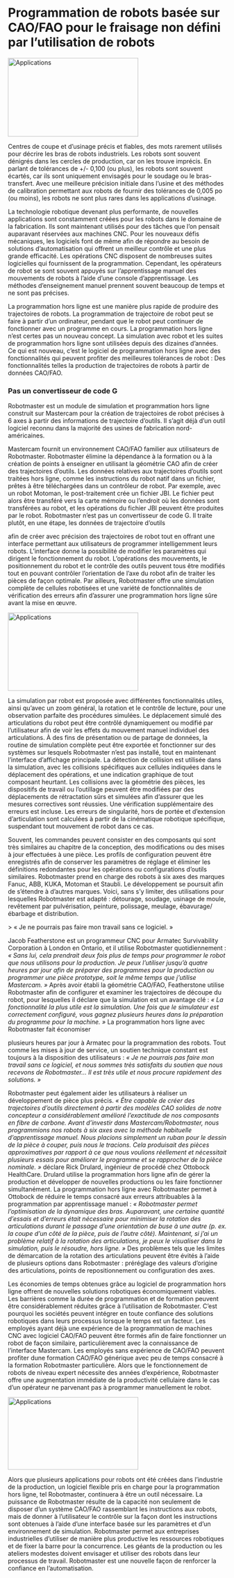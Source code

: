 # Programmation de robots basée sur CAO/FAO pour le fraisage non défini par l’utilisation de robots

<img src="/assets/images/success/Cad%20cam%20based%20robot%20programming_files/image001.jpg" class="alignLeft" width="300" height="181" alt="Applications" />

Centres de coupe et d’usinage précis et fiables, des mots rarement utilisés pour décrire les bras de robots industriels. Les robots sont souvent dénigrés dans les cercles de production, car on les trouve imprécis. En parlant de tolérances de +/- 0,100 (ou plus), les robots sont souvent écartés, car ils sont uniquement envisagés pour le soudage ou le bras-transfert. Avec une meilleure précision initiale dans l’usine et des méthodes de calibration permettant aux robots de fournir des tolérances de 0,005 po (ou moins), les robots ne sont plus rares dans les applications d’usinage.

La technologie robotique devenant plus performante, de nouvelles applications sont constamment créées pour les robots dans le domaine de la fabrication. Ils sont maintenant utilisés pour des tâches que l’on pensait auparavant réservées aux machines CNC. Pour les nouveaux défis mécaniques, les logiciels font de même afin de répondre au besoin de solutions d’automatisation qui offrent un meilleur contrôle et une plus grande efficacité. Les opérations CNC disposent de nombreuses suites logicielles qui fournissent de la programmation. Cependant, les opérateurs de robot se sont souvent appuyés sur l’apprentissage manuel des mouvements de robots à l’aide d’une console d’apprentissage. Les méthodes d’enseignement manuel prennent souvent beaucoup de temps et ne sont pas précises.

La programmation hors ligne est une manière plus rapide de produire des trajectoires de robots. La programmation de trajectoire de robot peut se faire à partir d’un ordinateur, pendant que le robot peut continuer de fonctionner avec un programme en cours. La programmation hors ligne n’est certes pas un nouveau concept. La simulation avec robot et les suites de programmation hors ligne sont utilisées depuis des dizaines d’années. Ce qui est nouveau, c’est le logiciel de programmation hors ligne avec des fonctionnalités qui peuvent profiter des meilleures tolérances de robot : Des fonctionnalités telles la production de trajectoires de robots à partir de données CAO/FAO.

### Pas un convertisseur de code G

Robotmaster est un module de simulation et programmation hors ligne construit sur Mastercam pour la création de trajectoires de robot précises à 6 axes à partir des informations de trajectoire d’outils. Il s’agit déjà d’un outil logiciel reconnu dans la majorité des usines de fabrication nord-américaines.

Mastercam fournit un environnement CAO/FAO familier aux utilisateurs de Robotmaster. Robotmaster élimine la dépendance à la formation ou à la création de points à enseigner en utilisant la géométrie CAO afin de créer des trajectoires d’outils. Les données relatives aux trajectoires d’outils sont traitées hors ligne, comme les instructions du robot natif dans un fichier, prêtes à être téléchargées dans un contrôleur de robot. Par exemple, avec un robot Motoman, le post-traitement crée un fichier JBI. Le fichier peut alors être transféré vers la carte mémoire ou l’endroit où les données sont transférées au robot, et les opérations du fichier JBI peuvent être produites par le robot. Robotmaster n’est pas un convertisseur de code G. Il traite plutôt, en une étape, les données de trajectoire d’outils

afin de créer avec précision des trajectoires de robot tout en offrant une interface permettant aux utilisateurs de programmer intelligemment leurs robots. L’interface donne la possibilité de modifier les paramètres qui dirigent le fonctionnement du robot. L’opérations des mouvements, le positionnement du robot et le contrôle des outils peuvent tous être modifiés tout en pouvant contrôler l’orientation de l’axe du robot afin de traiter les pièces de façon optimale. Par ailleurs, Robotmaster offre une simulation complète de cellules robotisées et une variété de fonctionnalités de vérification des erreurs afin d’assurer une programmation hors ligne sûre avant la mise en œuvre.

<img src="/assets/images/success/Cad%20cam%20based%20robot%20programming_files/image003.jpg" class="alignLeft" width="300" height="180" alt="Applications" />

La simulation par robot est proposée avec différentes fonctionnalités utiles, ainsi qu’avec un zoom général, la rotation et le contrôle de lecture, pour une observation parfaite des procédures simulées. Le déplacement simulé des articulations du robot peut être contrôlé dynamiquement ou modifié par l’utilisateur afin de voir les effets du mouvement manuel individuel des articulations. À des fins de présentation ou de partage de données, la routine de simulation complète peut être exportée et fonctionner sur des systèmes sur lesquels Robotmaster n’est pas installé, tout en maintenant l’interface d’affichage principale. La détection de collision est utilisée dans la simulation, avec les collisions spécifiques aux cellules indiquées dans le déplacement des opérations, et une indication graphique de tout composant heurtant. Les collisions avec la géométrie des pièces, les dispositifs de travail ou l’outillage peuvent être modifiées par des déplacements de rétractation sûrs et simulées afin d’assurer que les mesures correctives sont réussies. Une vérification supplémentaire des erreurs est incluse. Les erreurs de singularité, hors de portée et d’extension d’articulation sont calculées à partir de la cinématique robotique spécifique, suspendant tout mouvement de robot dans ce cas.

Souvent, les commandes peuvent consister en des composants qui sont très similaires au chapitre de la conception, des modifications ou des mises à jour effectuées à une pièce. Les profils de configuration peuvent être enregistrés afin de conserver les paramètres de réglage et éliminer les définitions redondantes pour les opérations ou configurations d’outils similaires. Robotmaster prend en charge des robots à six axes des marques Fanuc, ABB, KUKA, Motoman et Staubli. Le développement se poursuit afin de s’étendre à d’autres marques. Voici, sans s’y limiter, des utilisations pour lesquelles Robotmaster est adapté : détourage, soudage, usinage de moule, revêtement par pulvérisation, peinture, polissage, meulage, ébavurage/ébarbage et distribution.

&gt; « Je ne pourrais pas faire mon travail sans ce logiciel. »

Jacob Featherstone est un programmeur CNC pour Armatec Survivability Corporation à London en Ontario, et il utilise Robotmaster quotidiennement : *« Sans lui, cela prendrait deux fois plus de temps pour programmer le robot que nous utilisons pour la production. Je peux l’utiliser jusqu’à quatre heures par jour afin de préparer des programmes pour la production ou programmer une pièce prototype, soit le même temps que j’utilise Mastercam. »* Après avoir établi la géométrie CAO/FAO, Featherstone utilise Robotmaster afin de configurer et examiner les trajectoires de découpe du robot, pour lesquelles il déclare que la simulation est un avantage clé : *« La fonctionnalité la plus utile est la simulation. Une fois que le simulateur est correctement configuré, vous gagnez plusieurs heures dans la préparation du programme pour la machine. »* La programmation hors ligne avec Robotmaster fait économiser

plusieurs heures par jour à Armatec pour la programmation des robots. Tout comme les mises à jour de service, un soutien technique constant est toujours à la disposition des utilisateurs : *« Je ne pourrais pas faire mon travail sans ce logiciel, et nous sommes très satisfaits du soutien que nous recevons de Robotmaster... Il est très utile et nous procure rapidement des solutions. »*

Robotmaster peut également aider les utilisateurs à réaliser un développement de pièce plus précis. *« Être capable de créer des trajectoires d’outils directement à partir des modèles CAO solides de notre concepteur a considérablement amélioré l’exactitude de nos composants en fibre de carbone. Avant d’investir dans Mastercam/Robotmaster, nous programmions nos robots à six axes avec la méthode habituelle d’apprentissage manuel. Nous placions simplement un ruban pour le dessin de la pièce à couper, puis nous le tracions. Cela produisait des pièces approximatives par rapport à ce que nous voulions réellement et nécessitait plusieurs essais pour améliorer le programme et se rapprocher de la pièce nominale. »* déclare Rick Drulard, ingénieur de procédé chez Ottobock HealthCare. Drulard utilise la programmation hors ligne afin de gérer la production et développer de nouvelles productions ou les faire fonctionner simultanément. La programmation hors ligne avec Robotmaster permet à Ottobock de réduire le temps consacré aux erreurs attribuables à la programmation par apprentissage manuel : *« Robotmaster permet l’optimisation de la dynamique des bras. Auparavant, une certaine quantité d’essais et d’erreurs était nécessaire pour minimiser la rotation des articulations durant le passage d’une orientation de buse à une autre (p. ex. la coupe d’un côté de la pièce, puis de l’autre côté). Maintenant, si j’ai un problème relatif à la rotation des articulations, je peux le visualiser dans la simulation, puis le résoudre, hors ligne. »* Des problèmes tels que les limites de démarcation de la rotation des articulations peuvent être évités à l’aide de plusieurs options dans Robotmaster : préréglage des valeurs d’origine des articulations, points de repositionnement ou configuration des axes.

Les économies de temps obtenues grâce au logiciel de programmation hors ligne offrent de nouvelles solutions robotiques économiquement viables. Les barrières comme la durée de programmation et de formation peuvent être considérablement réduites grâce à l’utilisation de Robotmaster. C’est pourquoi les sociétés peuvent intégrer en toute confiance des solutions robotiques dans leurs processus lorsque le temps est un facteur. Les employés ayant déjà une expérience de la programmation de machines CNC avec logiciel CAO/FAO peuvent être formés afin de faire fonctionner un robot de façon similaire, particulièrement avec la connaissance de l’interface Mastercam. Les employés sans expérience de CAO/FAO peuvent profiter dune formation CAO/FAO générique avec peu de temps consacré à la formation Robotmaster particulière. Alors que le fonctionnement de robots de niveau expert nécessite des années d’expérience, Robotmaster offre une augmentation immédiate de la productivité cellulaire dans le cas d’un opérateur ne parvenant pas à programmer manuellement le robot.

<img src="/assets/images/success/Cad%20cam%20based%20robot%20programming_files/image005.jpg" class="alignLeft" width="300" height="167" alt="Applications" />

Alors que plusieurs applications pour robots ont été créées dans l’industrie de la production, un logiciel flexible pris en charge pour la programmation hors ligne, tel Robotmaster, continuera à être un outil nécessaire. La puissance de Robotmaster résulte de la capacité non seulement de disposer d’un système CAO/FAO rassemblant les instructions aux robots, mais de donner à l’utilisateur le contrôle sur la façon dont les instructions sont obtenues à l’aide d’une interface basée sur les paramètres et d’un environnement de simulation. Robotmaster permet aux entreprises industrielles d’utiliser de manière plus productive les ressources robotiques et de fixer la barre pour la concurrence. Les géants de la production ou les ateliers modestes doivent envisager et utiliser des robots dans leur processus de travail. Robotmaster est une nouvelle façon de renforcer la confiance en l’automatisation.